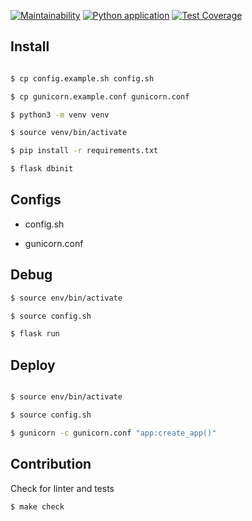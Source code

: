 [![Maintainability](https://api.codeclimate.com/v1/badges/a096eddf8f8dbfdbd05b/maintainability)](https://codeclimate.com/github/gunlinux/gunlinux.ru/maintainability)
[![Python application](https://github.com/gunlinux/gunlinux.ru/actions/workflows/python-app.yml/badge.svg)](https://github.com/gunlinux/gunlinux.ru/actions/workflows/python-app.yml)
[![Test Coverage](https://api.codeclimate.com/v1/badges/a096eddf8f8dbfdbd05b/test_coverage)](https://codeclimate.com/github/gunlinux/gunlinux.ru/test_coverage)

## Install


```bash

$ cp config.example.sh config.sh

$ cp gunicorn.example.conf gunicorn.conf

$ python3 -m venv venv

$ source venv/bin/activate

$ pip install -r requirements.txt 

$ flask dbinit

```

## Configs

* config.sh

* gunicorn.conf

## Debug

```bash 
$ source env/bin/activate

$ source config.sh

$ flask run
```

## Deploy

```bash

$ source env/bin/activate

$ source config.sh

$ gunicorn -c gunicorn.conf "app:create_app()" 

```

## Contribution

Check for linter and tests

`$ make check`
